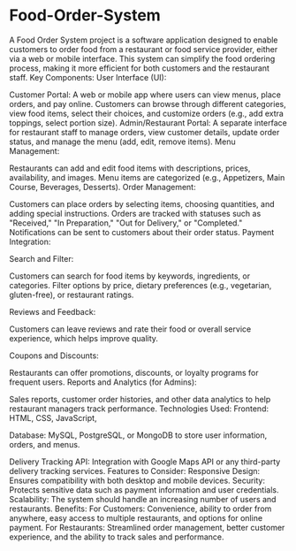 # Food-Order-System
A Food Order System project is a software application designed to enable customers to order food from a restaurant or food service provider, either via a web or mobile interface. This system can simplify the food ordering process, making it more efficient for both customers and the restaurant staff.
Key Components:
User Interface (UI):

Customer Portal: A web or mobile app where users can view menus, place orders, and pay online. Customers can browse through different categories, view food items, select their choices, and customize orders (e.g., add extra toppings, select portion size).
Admin/Restaurant Portal: A separate interface for restaurant staff to manage orders, view customer details, update order status, and manage the menu (add, edit, remove items).
Menu Management:

Restaurants can add and edit food items with descriptions, prices, availability, and images.
Menu items are categorized (e.g., Appetizers, Main Course, Beverages, Desserts).
Order Management:

Customers can place orders by selecting items, choosing quantities, and adding special instructions.
Orders are tracked with statuses such as "Received," "In Preparation," "Out for Delivery," or "Completed."
Notifications can be sent to customers about their order status.
Payment Integration:




Search and Filter:

Customers can search for food items by keywords, ingredients, or categories.
Filter options by price, dietary preferences (e.g., vegetarian, gluten-free), or restaurant ratings.

Reviews and Feedback:

Customers can leave reviews and rate their food or overall service experience, which helps improve quality.

Coupons and Discounts:

Restaurants can offer promotions, discounts, or loyalty programs for frequent users.
Reports and Analytics (for Admins):

Sales reports, customer order histories, and other data analytics to help restaurant managers track performance.
Technologies Used:
Frontend: HTML, CSS, JavaScript, 

Database: MySQL, PostgreSQL, or MongoDB to store user information, orders, and menus.

Delivery Tracking API: Integration with Google Maps API or any third-party delivery tracking services.
Features to Consider:
Responsive Design: Ensures compatibility with both desktop and mobile devices.
Security: Protects sensitive data such as payment information and user credentials.
Scalability: The system should handle an increasing number of users and restaurants.
Benefits:
For Customers: Convenience, ability to order from anywhere, easy access to multiple restaurants, and options for online payment.
For Restaurants: Streamlined order management, better customer experience, and the ability to track sales and performance.
